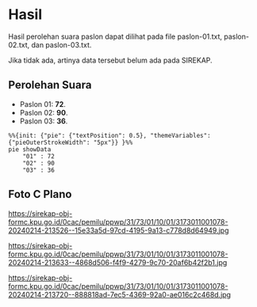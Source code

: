 # Hasil

Hasil perolehan suara paslon dapat dilihat pada file paslon-01.txt, paslon-02.txt, dan paslon-03.txt.

Jika tidak ada, artinya data tersebut belum ada pada SIREKAP.

## Perolehan Suara

 * Paslon 01: **72**.
 * Paslon 02: **90**.
 * Paslon 03: **36**.

```mermaid
%%{init: {"pie": {"textPosition": 0.5}, "themeVariables": {"pieOuterStrokeWidth": "5px"}} }%%
pie showData
    "01" : 72
    "02" : 90
    "03" : 36
```
## Foto C Plano

https://sirekap-obj-formc.kpu.go.id/0cac/pemilu/ppwp/31/73/01/10/01/3173011001078-20240214-213526--15e33a5d-97cd-4195-9a13-c778d8d64949.jpg

https://sirekap-obj-formc.kpu.go.id/0cac/pemilu/ppwp/31/73/01/10/01/3173011001078-20240214-213633--4868d506-f4f9-4279-9c70-20af6b42f2b1.jpg

https://sirekap-obj-formc.kpu.go.id/0cac/pemilu/ppwp/31/73/01/10/01/3173011001078-20240214-213720--888818ad-7ec5-4369-92a0-ae016c2c468d.jpg
